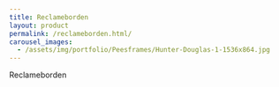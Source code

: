 ```yaml
---
title: Reclameborden
layout: product
permalink: /reclameborden.html/
carousel_images:
  - /assets/img/portfolio/Peesframes/Hunter-Douglas-1-1536x864.jpg
---
```


Reclameborden
